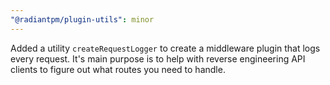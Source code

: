 ```yaml
---
"@radiantpm/plugin-utils": minor
---
```


Added a utility `createRequestLogger` to create a middleware plugin that logs every request. It's main purpose is to help with reverse engineering API clients to figure out what routes you need to handle.
